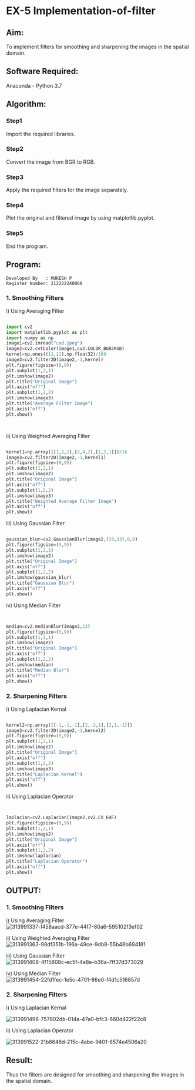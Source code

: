 # EX-5 Implementation-of-filter
## Aim:
To implement filters for smoothing and sharpening the images in the spatial domain.

## Software Required:
Anaconda - Python 3.7

## Algorithm:
### Step1

Import the required libraries.
### Step2

Convert the image from BGR to RGB.

### Step3

Apply the required filters for the image separately.

### Step4

Plot the original and filtered image by using matplotlib.pyplot.

### Step5

End the program.

## Program:
```
Developed By   : MUKESH P
Register Number: 212222240068
```
### 1. Smoothing Filters

i) Using Averaging Filter
```Python

import cv2
import matplotlib.pyplot as plt
import numpy as np
image1=cv2.imread("cad.jpeg")
image2=cv2.cvtColor(image1,cv2.COLOR_BGR2RGB)
kernel=np.ones((11,11),np.float32)/169
image3=cv2.filter2D(image2,-1,kernel)
plt.figure(figsize=(9,9))
plt.subplot(1,2,1)
plt.imshow(image2)
plt.title("Original Image")
plt.axis("off")
plt.subplot(1,2,2)
plt.imshow(image3)
plt.title("Average Filter Image")
plt.axis("off")
plt.show()




```
ii) Using Weighted Averaging Filter
```Python

kernel1=np.array([[1,2,1],[2,4,2],[1,2,1]])/16
image3=cv2.filter2D(image2,-1,kernel1)
plt.figure(figsize=(9,9))
plt.subplot(1,2,1)
plt.imshow(image2)
plt.title("Original Image")
plt.axis("off")
plt.subplot(1,2,2)
plt.imshow(image3)
plt.title("Weighted Average Filter Image")
plt.axis("off")
plt.show()

```
iii) Using Gaussian Filter
```Python

gaussian_blur=cv2.GaussianBlur(image2,(33,33),0,0)
plt.figure(figsize=(9,9))
plt.subplot(1,2,1)
plt.imshow(image2)
plt.title("Original Image")
plt.axis("off")
plt.subplot(1,2,2)
plt.imshow(gaussian_blur)
plt.title("Gaussian Blur")
plt.axis("off")
plt.show()

```

iv) Using Median Filter
```Python


median=cv2.medianBlur(image2,13)
plt.figure(figsize=(9,9))
plt.subplot(1,2,1)
plt.imshow(image2)
plt.title("Original Image")
plt.axis("off")
plt.subplot(1,2,2)
plt.imshow(median)
plt.title("Median Blur")
plt.axis("off")
plt.show()

```

### 2. Sharpening Filters
i) Using Laplacian Kernal
```Python

kernel2=np.array([[-1,-1,-1],[2,-2,1],[2,1,-1]])
image3=cv2.filter2D(image2,-1,kernel2)
plt.figure(figsize=(9,9))
plt.subplot(1,2,1)
plt.imshow(image2)
plt.title("Original Image")
plt.axis("off")
plt.subplot(1,2,2)
plt.imshow(image3)
plt.title("Laplacian Kernel")
plt.axis("off")
plt.show()


```
ii) Using Laplacian Operator
```Python


laplacian=cv2.Laplacian(image2,cv2.CV_64F)
plt.figure(figsize=(9,9))
plt.subplot(1,2,1)
plt.imshow(image2)
plt.title("Original Image")
plt.axis("off")
plt.subplot(1,2,2)
plt.imshow(laplacian)
plt.title("Laplacian Operator")
plt.axis("off")
plt.show()


```

## OUTPUT:
### 1. Smoothing Filters

i) Using Averaging Filter
![313991337-f458aacd-377e-44f7-80a6-595102f3ef02](https://github.com/divakar618/Implementation-of-filter/assets/121932143/572c8745-8032-4b6b-9bfd-19d08e74c2f0)


ii) Using Weighted Averaging Filter
![313991363-98df351b-196a-49ce-9db8-55b48b694181](https://github.com/divakar618/Implementation-of-filter/assets/121932143/78b35a16-b7e5-491f-a623-ebe917c3a959)

iii) Using Gaussian Filter
![313991408-4f15808c-ec5f-4e8e-b36a-7ff37d373029](https://github.com/divakar618/Implementation-of-filter/assets/121932143/dfd403c8-9575-4e94-8579-0a18b4dca5bb)


iv) Using Median Filter
![313991454-22fd1fec-1e5c-4701-86e0-f4d1c516857d](https://github.com/divakar618/Implementation-of-filter/assets/121932143/badcaec6-b190-4c52-a566-8cc9c1b7112d)


### 2. Sharpening Filters

i) Using Laplacian Kernal

![313991498-757802db-014a-47a0-bfc3-660d422f22c8](https://github.com/divakar618/Implementation-of-filter/assets/121932143/91795767-5175-41d8-997f-25101c9a3010)


ii) Using Laplacian Operator

![313991522-21b6646d-215c-4abe-9401-8574e4506a20](https://github.com/divakar618/Implementation-of-filter/assets/121932143/fdd90f56-0826-4594-b722-14e63473ad26)


## Result:
Thus the filters are designed for smoothing and sharpening the images in the spatial domain.
